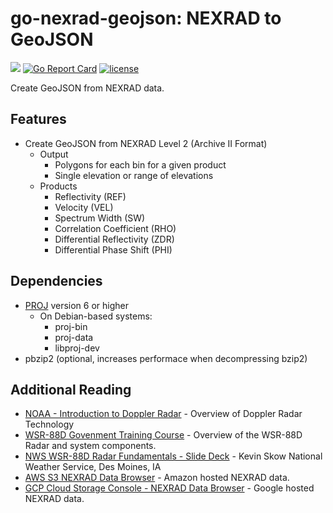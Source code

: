 # go-nexrad-geojson: NEXRAD to GeoJSON

![](https://img.shields.io/badge/status-alpha-red.svg?style=flat-square)
[![Go Report Card](https://goreportcard.com/badge/github.com/jtleniger/go-nexrad-geojson?style=flat-square)](https://goreportcard.com/report/github.com/jtleniger/go-nexrad-geojson)
[![license](https://img.shields.io/github/license/jtleniger/go-nexrad-geojson.svg?style=flat-square)](https://raw.githubusercontent.com/jtleniger/go-nexrad-geojson/master/LICENSE)

Create GeoJSON from NEXRAD data.

## Features

- Create GeoJSON from NEXRAD Level 2 (Archive II Format)
	- Output
		- Polygons for each bin for a given product
		- Single elevation or range of elevations
	- Products 
		- Reflectivity (REF)
		- Velocity (VEL)
		- Spectrum Width (SW)
		- Correlation Coefficient (RHO)
		- Differential Reflectivity (ZDR)
		- Differential Phase Shift (PHI)

## Dependencies

- [PROJ](https://proj.org/) version 6 or higher 
	- On Debian-based systems:
		- proj-bin
    	- proj-data
    	- libproj-dev
- pbzip2 (optional, increases performace when decompressing bzip2)

## Additional Reading

- [NOAA - Introduction to Doppler Radar](http://www.srh.noaa.gov/jetstream/doppler/doppler_intro.html) - Overview of Doppler Radar Technology
- [WSR-88D Govenment Training Course](http://training.weather.gov/wdtd/courses/rac/intro/rda/index.html) - Overview of the WSR-88D Radar and system components.
- [NWS WSR-88D Radar Fundamentals - Slide Deck](https://www.meteor.iastate.edu/classes/mt432/lectures/ISURadarTalk_NWS_2013.pdf) - Kevin Skow National Weather Service, Des Moines, IA
- [AWS S3 NEXRAD Data Browser](https://s3.amazonaws.com/noaa-nexrad-level2/index.html) - Amazon hosted NEXRAD data.
- [GCP Cloud Storage Console - NEXRAD Data Browser](https://console.cloud.google.com/storage/browser/gcp-public-data-nexrad-l2/) - Google hosted NEXRAD data.
